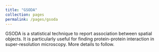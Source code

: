 ```yaml
---
title: "GSODA"
collection: pages
permalink: /pages/gsoda
---
```

GSODA is a statistical technique to report association between spatial objects. It is particularly useful for finding protein-protein interaction in super-resolution microscopy.
More details to follow.
